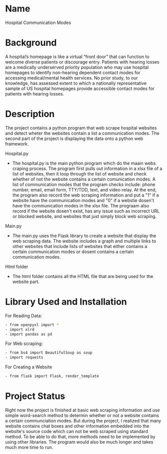 # Name
Hospital Communication Modes

# Background
A hospital’s homepage is like a virtual “front door” that can function to welcome diverse patients or discourage entry.
Patients with hearing losses are a medically underserved priority population who may use hospital homepages to identify non-hearing dependent contact modes for accessing medical/mental health services.
No prior study, to our knowledge, has assessed extent to which a nationally representative sample of US hospital homepages provide accessible contact modes for patients with hearing losses. 

# Description
The project contains a python program that web scrape hospital websites and detect wheter the websites contain a list a communication modes. The second part of the project is displaying the data onto a python web framework. 

Hospital.py
- The hospital.py is the main python program which do the maain webs craping process. The program first pulls out information in a xlsx file of a list of websites, then it loop through the list of website and check whether of not the website contains a certain comunication modes. A list of communication modes that the program checks include: phone number, email, email form, TTY/TDD, text, and video relay. At the end, the program also record the web scraping information and put a "1" if a website have the communication modes and "0" if a webstie dosen't have the communication modes in the xlsx file. The prograam also record if the website dosen't exist, has any issue such as incorrect URL or blocked website, and websites that just simply block web scraping. 

Main.py
- The main.py uses the Flask library to create a website that display the web scraping data. The website includes a graph and multiple links to other websites that include lists of websites that either contains a certain communication modes or dosent contains a certain communication modes. 

Html folder
- The html folder contains all the HTML file that are being used for the website part. 

# Library Used and Installation
For Reading Data:
```bash
- from openpyxl import *
- import xlrd
- import pandas as pd
```
For Web scraping:
```bash
- from bs4 import BeautifulSoup as soup
- import requests
```
For Creating a Website
```bash
- from flask import Flask, render_template
```

# Project Status
Right now the project is finished at basic web scraping information and use simple word-search method to determin whether or not a website contains a certain communciation modes. But during the project, I realized that many website contains chat boxes and other information embedded into the website's source code which can not be web scraped using standard method. To be able to do that, more methods need to be implemented by using other libraries. The program would also be much longer and takes much more time to run.
